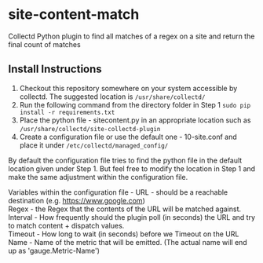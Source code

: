 # site-content-match
Collectd Python plugin to find all matches of a regex on a site and return the final count of matches



## Install Instructions
1. Checkout this repository somewhere on your system accessible by collectd. The suggested location is `/usr/share/collectd/`
2. Run the following command from the directory folder in Step 1 `sudo pip install -r requirements.txt`
3. Place the python file - sitecontent.py in an appropriate location such as `/usr/share/collectd/site-collectd-plugin`
4. Create a configuration file or use the default one - 10-site.conf and place it under `/etc/collectd/managed_config/`


By default the configuration file tries to find the python file in the default location given under Step 1. But feel free to modify the location in Step 1 and make the same adjustment within the configuration file.

Variables within the configuration file - 
URL - should be a reachable destination (e.g. https://www.google.com) <br>
Regex - the Regex that the contents of the URL will be matched against. <br>
Interval - How frequently should the plugin poll (in seconds) the URL and try to match content + dispatch values. <br>
Timeout - How long to wait (in seconds) before we Timeout on the URL <br>
Name - Name of the metric that will be emitted. (The actual name will end up as 'gauge.Metric-Name') <br>
